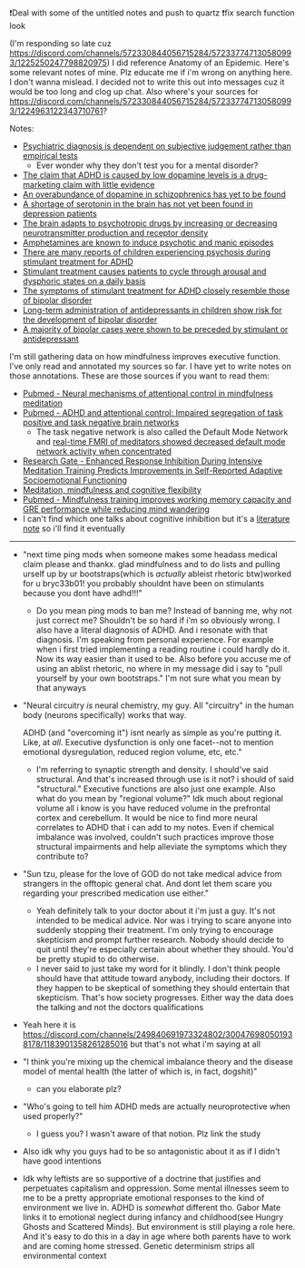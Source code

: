 ❗️Deal with some of the untitled notes and push to quartz
❗️fix search function look

(I'm responding so late cuz https://discord.com/channels/572330844056715284/572337747130580993/1225250247798820975) I did reference Anatomy of an Epidemic. Here's some relevant notes of mine. Plz educate me if i'm wrong on anything here. I don't wanna mislead. I decided not to write this out into messages cuz it would be too long and clog up chat. Also where's your sources for https://discord.com/channels/572330844056715284/572337747130580993/1224963122343710761?

Notes: 

- [Psychiatric diagnosis is dependent on subjective judgement rather than empirical tests](https://thecosmos.brycemcalister.com/Psychiatric-diagnosis-is-dependent-on-subjective-judgement-rather-than-empirical-tests)
    - Ever wonder why they don't test you for a mental disorder?
- [The claim that ADHD is caused by low dopamine levels is a drug-marketing claim with little evidence](https://thecosmos.brycemcalister.com/The-claim-that-ADHD-is-caused-by-low-dopamine-levels-is-a-drug-marketing-claim-with-little-evidence)
- [An overabundance of dopamine in schizophrenics has yet to be found](https://thecosmos.brycemcalister.com/An-overabundance-of-dopamine-in-schizophrenics-has-yet-to-be-found)
- [A shortage of serotonin in the brain has not yet been found in depression patients](https://thecosmos.brycemcalister.com/A-shortage-of-serotonin-in-the-brain-has-not-yet-been-found-in-depression-patients)
- [The brain adapts to psychotropic drugs by increasing or decreasing neurotransmitter production and receptor density](https://thecosmos.brycemcalister.com/The-brain-adapts-to-psychotropic-drugs-by-increasing-or-decreasing-neurotransmitter-production-and-receptor-density)
- [Amphetamines are known to induce psychotic and manic episodes](https://thecosmos.brycemcalister.com/Amphetamines-are-known-to-induce-psychotic-and-manic-episodes)
- [There are many reports of children experiencing psychosis during stimulant treatment for ADHD](https://thecosmos.brycemcalister.com/There-are-many-reports-of-children-experiencing-psychosis-during-stimulant-treatment-for-ADHD)
- [Stimulant treatment causes patients to cycle through arousal and dysphoric states on a daily basis](https://thecosmos.brycemcalister.com/Stimulant-treatment-causes-patients-to-cycle-through-arousal-and-dysphoric-states-on-a-daily-basis)
- [The symptoms of stimulant treatment for ADHD closely resemble those of bipolar disorder](https://thecosmos.brycemcalister.com/The-symptoms-of-stimulant-treatment-for-ADHD-closely-resemble-those-of-bipolar-disorder)
- [Long-term administration of antidepressants in children show risk for the development of bipolar disorder](https://thecosmos.brycemcalister.com/Long-term-administration-of-antidepressants-in-children-show-risk-for-the-development-of-bipolar-disorder)
- [A majority of bipolar cases were shown to be preceded by stimulant or antidepressant](https://thecosmos.brycemcalister.com/A-majority-of-bipolar-cases-were-shown-to-be-preceded-by-stimulant-or-antidepressant)

I'm still gathering data on how mindfulness improves executive function. I've only read and annotated my sources so far. I have yet to write notes on those annotations. These are those sources if you want to read them:

- [Pubmed - Neural mechanisms of attentional control in mindfulness meditation](https://www.ncbi.nlm.nih.gov/pmc/articles/PMC3563089/)
- [Pubmed - ADHD and attentional control: Impaired segregation of task positive and task negative brain networks](https://www.ncbi.nlm.nih.gov/pmc/articles/PMC6130439/) 
    - The task negative network is also called the Default Mode Network and [real-time FMRI of meditators showed decreased default mode network activity when concentrated](https://thecosmos.brycemcalister.com/Real-time-FMRI-of-meditators-showed-decreased-default-mode-network-activity-when-concentrated)
- [Research Gate - Enhanced Response Inhibition During Intensive Meditation Training Predicts Improvements in Self-Reported Adaptive Socioemotional Functioning](https://www.researchgate.net/publication/51058702_Enhanced_Response_Inhibition_During_Intensive_Meditation_Training_Predicts_Improvements_in_Self-Reported_Adaptive_Socioemotional_Functioning)
- [Meditation, mindfulness and cognitive flexibility](https://web.colby.edu/cogblog/files/2014/05/Moore-Malinowski-2009-.pdf)
- [Pubmed - Mindfulness training improves working memory capacity and GRE performance while reducing mind wandering](https://pubmed.ncbi.nlm.nih.gov/23538911/)
- I can't find which one talks about cognitive inhibition but it's a [literature note](https://thecosmos.brycemcalister.com/Nebula) so i'll find it eventually 

___

- "next time ping mods when someone makes some headass medical claim please and thankx. glad mindfulness and to do lists and pulling urself up by ur bootstraps(which is *actually* ableist rhetoric btw)worked for u bryc33b01! you probably shouldnt have been on stimulants because you dont have adhd!!!"
    - Do you mean ping mods to ban me? Instead of banning me, why not just correct me? Shouldn't be so hard if i'm so obviously wrong. I also have a literal diagnosis of ADHD. And i resonate with that diagnosis. I'm speaking from personal experience. For example when i first tried implementing a reading routine i could hardly do it. Now its way easier than it used to be. Also before you accuse me of using an ablist rhetoric, no where in my message did i say to "pull yourself by your own bootstraps." I'm not sure what you mean by that anyways
- "Neural circuitry *is* neural chemistry, my guy. All "circuitry" in the human body  (neurons specifically) works that way. 

   ADHD (and "overcoming it") isnt nearly as simple as you're putting it. Like, at *all*. Executive dysfunction is only one facet--not to mention emotional dysregulation, reduced region volume, etc, etc."
    - I'm referring to synaptic strength and density. I should've said structural. And that's increased through use is it not? i should of said "structural." Executive functions are also just one example. Also what do you mean by "regional volume?" Idk much about regional volume all i know is you have reduced volume in the prefrontal cortex and cerebellum. It would be nice to find more neural correlates to ADHD that i can add to my notes. Even if chemical imbalance was involved, couldn't such practices improve those structural impairments and help alleviate the symptoms which they contribute to?
- "Sun tzu, please for the love of GOD do not take medical advice from strangers in the offtopic general chat. And dont let them scare you regarding your prescribed medication use either."
    - Yeah definitely talk to your doctor about it i'm just a guy. It's not intended to be medical advice. Nor was i trying to scare anyone into suddenly stopping their treatment. I'm only trying to encourage skepticism and prompt further research. Nobody should decide to quit until they're especially certain about whether they should. You'd be pretty stupid to do otherwise. 
    - I never said to just take my word for it blindly. I don't think people should have that attitude toward anybody, including their doctors. If they happen to be skeptical of something they should entertain that skepticism. That's how society progresses. Either way the data does the talking and not the doctors qualifications
- Yeah here it is https://discord.com/channels/249840691973324802/300476980501938178/1183901358261285016 but that's not what i'm saying at all
- "I think you're mixing up the chemical imbalance theory and the disease model of mental health (the latter of which is, in fact, dogshit)"
     - can you elaborate plz?
- "Who's going to tell him ADHD meds are actually neuroprotective when used properly?"
    - I guess you? I wasn't aware of that notion. Plz link the study
- Also idk why you guys had to be so antagonistic about it as if I didn't have good intentions
- Idk why leftists are so supportive of a doctrine that justifies and perpetuates capitalism and oppression. Some mental illnesses seem to me to be a pretty appropriate emotional responses to the kind of environment we live in. ADHD is _somewhat_ different tho. Gabor Mate links it to emotional neglect during infancy and childhood(see Hungry Ghosts and Scattered Minds). But environment is still playing a role here. And it's easy to do this in a day in age where both parents have to work and are coming home stressed. Genetic determinism strips all environmental context